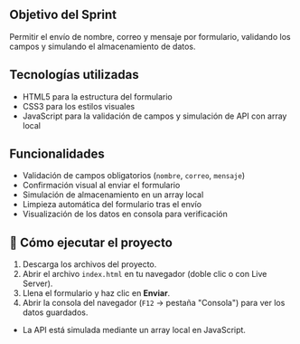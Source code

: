 ##  Objetivo del Sprint

Permitir el envío de nombre, correo y mensaje por formulario, validando los campos y simulando el almacenamiento de datos.



##  Tecnologías utilizadas

- HTML5 para la estructura del formulario
- CSS3 para los estilos visuales
- JavaScript para la validación de campos y simulación de API con array local



## Funcionalidades

- Validación de campos obligatorios (`nombre`, `correo`, `mensaje`)
- Confirmación visual al enviar el formulario
- Simulación de almacenamiento en un array local
- Limpieza automática del formulario tras el envío
- Visualización de los datos en consola para verificación


## 🚀 Cómo ejecutar el proyecto

1. Descarga los archivos del proyecto.
2. Abrir el archivo `index.html` en tu navegador (doble clic o con Live Server).
3. Llena el formulario y haz clic en **Enviar**.
4. Abrir la consola del navegador (`F12` → pestaña "Consola") para ver los datos guardados.


- La API está simulada mediante un array local en JavaScript.